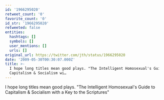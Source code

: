 ```yaml
---
id: '1966295020'
retweet_count: '0'
favorite_count: '0'
id_str: '1966295020'
retweeted: false
entities:
  hashtags: []
  symbols: []
  user_mentions: []
  urls: []
original_url: https://twitter.com/jth/status/1966295020
date: '2009-05-30T00:30:07.000Z'
title: >-
  I hope long titles mean good plays. "The Intelligent Homosexual's Guide to
  Capitalism & Socialism wi…
---
```


I hope long titles mean good plays. "The Intelligent Homosexual's Guide to Capitalism & Socialism with a Key to the Scriptures"